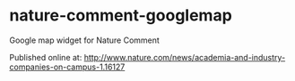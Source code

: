 # nature-comment-googlemap
Google map widget for Nature Comment

Published online at: http://www.nature.com/news/academia-and-industry-companies-on-campus-1.16127
